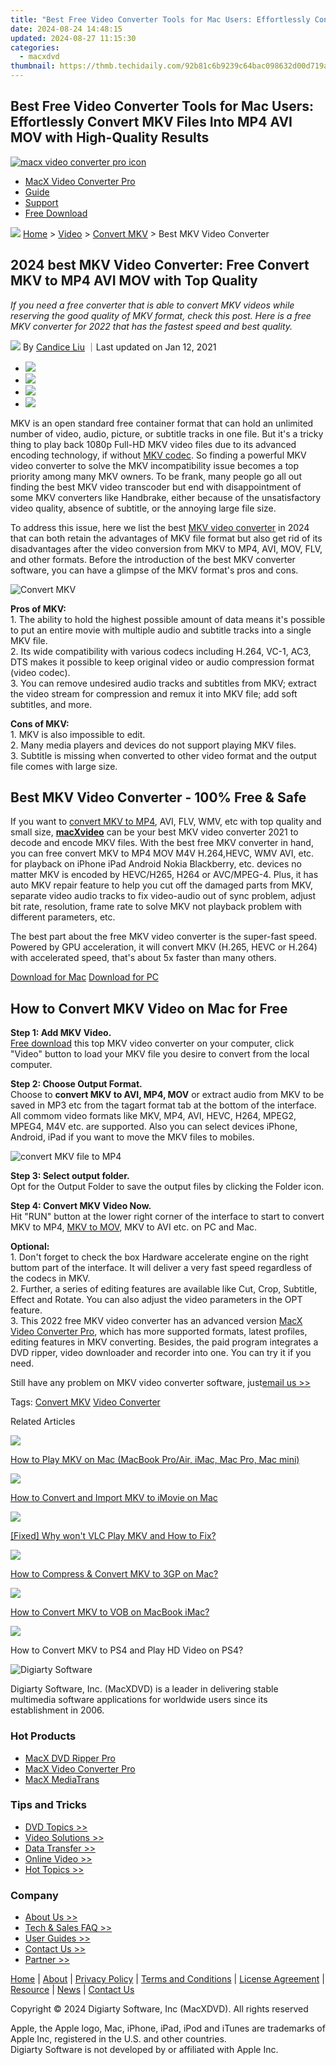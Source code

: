 ```yaml
---
title: "Best Free Video Converter Tools for Mac Users: Effortlessly Convert MKV Files Into MP4 AVI MOV with High-Quality Results"
date: 2024-08-24 14:48:15
updated: 2024-08-27 11:15:30
categories:
  - macxdvd
thumbnail: https://thmb.techidaily.com/92b81c6b9239c64bac098632d00d719afd5ea59397dede5bb9855bcced869a79.jpg
---
```


## Best Free Video Converter Tools for Mac Users: Effortlessly Convert MKV Files Into MP4 AVI MOV with High-Quality Results

[![macx video converter pro icon](https://www.macxdvd.com/mac-dvd-video-converter-how-to/../image-style/new-seo/icon11.png)](https://tools.techidaily.com/macxdvd/products/)

* [MacX Video Converter Pro](https://tools.techidaily.com/macxdvd/products/)
* [Guide](https://tools.techidaily.com/macxdvd/products/)
* [Support](https://tools.techidaily.com/macxdvd/products/)
* [Free Download](https://tools.techidaily.com/macxdvd/products/)



![](https://www.macxdvd.com/mac-dvd-video-converter-how-to/../image-style/new-seo/icon7.png) [Home](https://tools.techidaily.com/macxdvd/products/) \> [Video](https://tools.techidaily.com/macxdvd/products/) \> [Convert MKV](https://tools.techidaily.com/macxdvd/products/) \> Best MKV Video Converter

## 2024 best MKV Video Converter: Free Convert MKV to MP4 AVI MOV with Top Quality



_If you need a free converter that is able to convert MKV videos while reserving the good quality of MKV format, check this post. Here is a free MKV converter for 2022 that has the fastest speed and best quality._

![](https://www.macxdvd.com/mac-dvd-video-converter-how-to/../image-style/new-seo/icon6.png) By [Candice Liu](https://tools.techidaily.com/macxdvd/products/) ｜Last updated on Jan 12, 2021

* [![](https://www.macxdvd.com/mac-dvd-video-converter-how-to/../image-style/new-seo/share-fa.jpg)](https://www.facebook.com/sharer/sharer.php?u=https://www.macxdvd.com/mac-dvd-video-converter-how-to/best-mkv-video-converter.htm)
* [![](https://www.macxdvd.com/mac-dvd-video-converter-how-to/../image-style/new-seo/share-tw.jpg)](https://twitter.com/intent/tweet?url=https://www.macxdvd.com/mac-dvd-video-converter-how-to/best-mkv-video-converter.htm&text=)
* [![](https://www.macxdvd.com/mac-dvd-video-converter-how-to/../image-style/new-seo/share-go.jpg)](https://pinterest.com/pin/create/button/?url=https://www.macxdvd.com/mac-dvd-video-converter-how-to/best-mkv-video-converter.htm&media=&description=)
* [![](https://www.macxdvd.com/mac-dvd-video-converter-how-to/../image-style/new-seo/share-in.jpg)](https://www.linkedin.com/shareArticle?mini=true&url=https://www.macxdvd.com/mac-dvd-video-converter-how-to/best-mkv-video-converter.htm&title=&summary=&source=)

MKV is an open standard free container format that can hold an unlimited number of video, audio, picture, or subtitle tracks in one file. But it's a tricky thing to play back 1080p Full-HD MKV video files due to its advanced encoding technology, if without [MKV codec](https://tools.techidaily.com/macxdvd/products/). So finding a powerful MKV video converter to solve the MKV incompatibility issue becomes a top priority among many MKV owners. To be frank, many people go all out finding the best MKV video transcoder but end with disappointment of some MKV converters like Handbrake, either because of the unsatisfactory video quality, absence of subtitle, or the annoying large file size. 

To address this issue, here we list the best [MKV video converter](https://tools.techidaily.com/macxdvd/products/) in 2024 that can both retain the advantages of MKV file format but also get rid of its disadvantages after the video conversion from MKV to MP4, AVI, MOV, FLV, and other formats. Before the introduction of the best MKV converter software, you can have a glimpse of the MKV format's pros and cons. 

![Convert MKV](https://www.macxdvd.com/mac-dvd-video-converter-how-to/howto_image/mkv-converter.png) 

**Pros of MKV:**   
1\. The ability to hold the highest possible amount of data means it's possible to put an entire movie with multiple audio and subtitle tracks into a single MKV file.   
2\. Its wide compatibility with various codecs including H.264, VC-1, AC3, DTS makes it possible to keep original video or audio compression format (video codec).   
3\. You can remove undesired audio tracks and subtitles from MKV; extract the video stream for compression and remux it into MKV file; add soft subtitles, and more. 

**Cons of MKV:**   
 1\. MKV is also impossible to edit.   
 2\. Many media players and devices do not support playing MKV files.   
 3\. Subtitle is missing when converted to other video format and the output file comes with large size. 

## Best MKV Video Converter - 100% Free & Safe

If you want to [convert MKV to MP4](https://tools.techidaily.com/macxdvd/products/), AVI, FLV, WMV, etc with top quality and small size, [**macXvideo**](https://tools.techidaily.com/macxdvd/products/) can be your best MKV video converter 2021 to decode and encode MKV files. With the best free MKV converter in hand, you can free convert MKV to MP4 MOV M4V H.264,HEVC, WMV AVI, etc. for playback on iPhone iPad Android Nokia Blackberry, etc. devices no matter MKV is encoded by HEVC/H265, H264 or AVC/MPEG-4\. Plus, it has auto MKV repair feature to help you cut off the damaged parts from MKV, separate video audio tracks to fix video-audio out of sync problem, adjust bit rate, resolution, frame rate to solve MKV not playback problem with different parameters, etc. 

The best part about the free MKV video converter is the super-fast speed. Powered by GPU acceleration, it will convert MKV (H.265, HEVC or H.264) with accelerated speed, that's about 5x faster than many others.

[Download for Mac](https://tools.techidaily.com/macxdvd/products/) [Download for PC](https://tools.techidaily.com/macxdvd/products/) 

## How to Convert MKV Video on Mac for Free

**Step 1: Add MKV Video.**   
[Free download](https://tools.techidaily.com/macxdvd/products/) this top MKV video converter on your computer, click "Video" button to load your MKV file you desire to convert from the local computer.

**Step 2: Choose Output Format.**  
 Choose to **convert MKV to AVI, MP4, MOV** or extract audio from MKV to be saved in MP3 etc from the tagart format tab at the bottom of the interface. All commom video formats like MKV, MP4, AVI, HEVC, H264, MPEG2, MPEG4, M4V etc. are supported. Also you can select devices iPhone, Android, iPad if you want to move the MKV files to mobiles. 

![convert MKV file to MP4](https://www.macxdvd.com/mac-dvd-video-converter-how-to/../macxvideo/step-image/transcode-video-550.jpg) 

**Step 3: Select output folder.**   
Opt for the Output Folder to save the output files by clicking the Folder icon. 

**Step 4: Convert MKV Video Now.**  
 Hit "RUN" button at the lower right corner of the interface to start to convert MKV to MP4, [MKV to MOV](https://tools.techidaily.com/macxdvd/products/), MKV to AVI etc. on PC and Mac.

**Optional:**  
 1\. Don't forget to check the box Hardware accelerate engine on the right buttom part of the interface. It will deliver a very fast speed regardless of the codecs in MKV.  
 2\. Further, a series of editing features are available like Cut, Crop, Subtitle, Effect and Rotate. You can also adjust the video parameters in the OPT feature.  
 3\. This 2022 free MKV video converter has an advanced version [MacX Video Converter Pro](https://tools.techidaily.com/macxdvd/products/), which has more supported formats, latest profiles, editing features in MKV converting. Besides, the paid program integrates a DVD ripper, video downloader and recorder into one. You can try it if you need.  

Still have any problem on MKV video converter software, just[email us >>](https://tools.techidaily.com/macxdvd/products/)

Tags: [Convert MKV](https://tools.techidaily.com/macxdvd/products/) [Video Converter](https://tools.techidaily.com/macxdvd/products/) 



Related Articles

![](https://www.macxdvd.com/mac-dvd-video-converter-how-to/../image-style/new-seo/pic7.jpg)

[How to Play MKV on Mac (MacBook Pro/Air, iMac, Mac Pro, Mac mini)](https://tools.techidaily.com/macxdvd/products/) 

![](https://www.macxdvd.com/mac-dvd-video-converter-how-to/../image-style/new-seo/pic6.jpg)

[How to Convert and Import MKV to iMovie on Mac](https://tools.techidaily.com/macxdvd/products/) 

![](https://www.macxdvd.com/mac-dvd-video-converter-how-to/../image-style/new-seo/pic5.jpg)

[\[Fixed\] Why won't VLC Play MKV and How to Fix?](https://tools.techidaily.com/macxdvd/products/) 

![](https://www.macxdvd.com/mac-dvd-video-converter-how-to/../image-style/new-seo/pic4.jpg)

[How to Compress & Convert MKV to 3GP on Mac?](https://tools.techidaily.com/macxdvd/products/) 

![](https://www.macxdvd.com/mac-dvd-video-converter-how-to/../image-style/new-seo/pic3.jpg)

[How to Convert MKV to VOB on MacBook iMac?](https://tools.techidaily.com/macxdvd/products/) 

![](https://www.macxdvd.com/mac-dvd-video-converter-how-to/../image-style/new-seo/pic2.jpg)

 How to Convert MKV to PS4 and Play HD Video on PS4?



![Digiarty Software](https://www.macxdvd.com/mac-dvd-video-converter-how-to/../icon/logo.png) 

Digiarty Software, Inc. (MacXDVD) is a leader in delivering stable multimedia software applications for worldwide users since its establishment in 2006.

### Hot Products

* [MacX DVD Ripper Pro](https://tools.techidaily.com/macxdvd/products/)
* [MacX Video Converter Pro](https://tools.techidaily.com/macxdvd/products/)
* [MacX MediaTrans](https://tools.techidaily.com/macxdvd/products/)

### Tips and Tricks

* [DVD Topics >>](https://tools.techidaily.com/macxdvd/products/)
* [Video Solutions >>](https://tools.techidaily.com/macxdvd/products/)
* [Data Transfer >>](https://tools.techidaily.com/macxdvd/products/)
* [Online Video >>](https://tools.techidaily.com/macxdvd/products/)
* [Hot Topics >>](https://tools.techidaily.com/macxdvd/products/)

### Company

* [About Us >>](https://tools.techidaily.com/macxdvd/products/)
* [Tech & Sales FAQ >>](https://tools.techidaily.com/macxdvd/products/)
* [User Guides >>](https://tools.techidaily.com/macxdvd/products/)
* [Contact Us >>](https://tools.techidaily.com/macxdvd/products/)
* [Partner >>](https://tools.techidaily.com/macxdvd/products/)



[Home](https://tools.techidaily.com/macxdvd/products/) | [About](https://tools.techidaily.com/macxdvd/products/) | [Privacy Policy](https://tools.techidaily.com/macxdvd/products/) | [Terms and Conditions](https://tools.techidaily.com/macxdvd/products/) | [License Agreement](https://tools.techidaily.com/macxdvd/products/) | [Resource](https://tools.techidaily.com/macxdvd/products/) | [News](https://tools.techidaily.com/macxdvd/products/) | [Contact Us](https://tools.techidaily.com/macxdvd/products/)

Copyright © 2024 Digiarty Software, Inc (MacXDVD). All rights reserved

Apple, the Apple logo, Mac, iPhone, iPad, iPod and iTunes are trademarks of Apple Inc, registered in the U.S. and other countries.  
Digiarty Software is not developed by or affiliated with Apple Inc.

<ins class="adsbygoogle"
     style="display:block"
     data-ad-format="autorelaxed"
     data-ad-client="ca-pub-7571918770474297"
     data-ad-slot="1223367746"></ins>



<ins class="adsbygoogle"
     style="display:block"
     data-ad-client="ca-pub-7571918770474297"
     data-ad-slot="8358498916"
     data-ad-format="auto"
     data-full-width-responsive="true"></ins>
